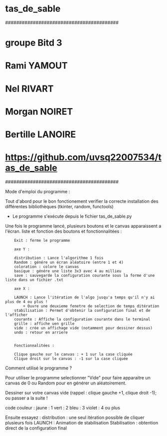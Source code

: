 # tas_de_sable
#########################################
# groupe Bitd 3
# Rami YAMOUT
# Nel RIVART
# Morgan NOIRET
# Bertille LANOIRE
# https://github.com/uvsq22007534/tas_de_sable
#########################################

Mode d'emploi du programme :

Tout d'abord pour le bon fonctionement verifier la correcte installation des différentes bibliothèques (tkinter, random, functools)

- Le programme s'exécute depuis le fichier tas_de_sable.py

Une fois le programme lancé, plusieurs boutons et le canvas apparaissent a l'écran.
    liste et fonction des boutons et fonctionnalitées :

        Exit : ferme le programme

        axe Y :

        distribution : Lance l'algorithme 1 fois
        Random : génére un écran aléatoire (entre 1 et 4)
        coloration : colore le canvas 
        basique : génére une liste 3x3 avec 4 au millieu
        save : sauvegarde la configuration courante sous la forme d'une liste dans un fichier .txt

        axe X :

        LAUNCH : Lance l'itération de l'algo jusqu'a temps qu'il n'y ai plus de 4 ou plus !
            + Ouvre une deuxieme fenetre de selection de temps ditération
        stabilisation : Permet d'obtenir la configuration final et de l'afficher
        courante : Affiche la configuration courante dans le terminal
        grille : affiche uen grille
        vide : crée un affichage vide (notamment pour dessiner dessus)
        undo : retour en arriere 


        Fonctionnalitées :

        Clique gauche sur le canvas : + 1 sur la case cliquée
        Clique droit sur le canvas : -1 sur la case cliquée

Comment utilisé le programme ? 

Pour utiliser le programme selectionner "Vide" pour faire apparaitre un canvas de 0 ou Random pour en générer un aléatoirement.

Dessiner sur votre canvas vide (rappel : clique gauche +1, clique droit -1); ou passer a la suite !


code couleur :
jaune : 1
vert : 2
bleu : 3
violet : 4 ou plus 

Ensuite essayez :
    distribution : une seul itération possible de cliquer plusieurs fois 
    LAUNCH : Animation de stabilisation
    Stabilisation : obtention direct de la configuration final






